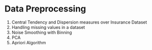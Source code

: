 # Data Preprocessing

<ol>
  <li>Central Tendency and Dispersion measures over Insurance Dataset</li>
  <li>Handling missing values in a dataset</li>
  <li>Noise Smoothing with Binning</li>
  <li>PCA</li>
  <li>Apriori Algorithm</li>
<ol>
